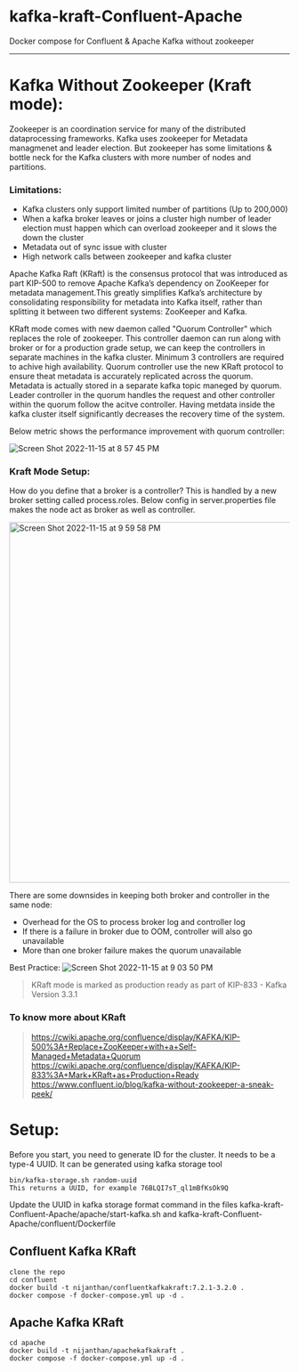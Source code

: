 # kafka-kraft-Confluent-Apache

Docker compose for Confluent & Apache Kafka without zookeeper

***

# Kafka Without Zookeeper (Kraft mode):

  Zookeeper is an coordination service for many of the distributed dataprocessing frameworks. Kafka uses zookeeper for Metadata managmenet and leader election. But zookeeper has some limitations & bottle neck for the Kafka clusters with more number of nodes and partitions. 
  
  ### Limitations:
  * Kafka clusters only support limited number of partitions (Up to 200,000)
  * When a kafka broker leaves or joins a cluster high number of leader election must happen which can overload zookeeper and it slows the down the cluster
  * Metadata out of sync issue with cluster
  * High network calls between zookeeper and kafka cluster
  
   Apache Kafka Raft (KRaft) is the consensus protocol that was introduced as part KIP-500 to remove Apache Kafka’s dependency on ZooKeeper for metadata management.This greatly simplifies Kafka’s architecture by consolidating responsibility for metadata into Kafka itself, rather than splitting it between two different systems: ZooKeeper and Kafka. 
   
   KRaft mode comes with new daemon called "Quorum Controller" which replaces the role of zookeeper. This controller daemon can run along with broker or for a production grade setup, we can keep the controllers in separate machines in the kafka cluster. Minimum 3 controllers are required to achive high availability. Quorum controller use the new KRaft protocol to ensure theat metadata is accurately replicated across the quorum. Metadata is actually stored in a separate kafka topic maneged by quorum. Leader controller in the quorum handles the request and other controller within the quorum follow the acitve controller. Having metdata inside the kafka cluster itself significantly decreases the recovery time of the system. 
   
   Below metric shows the performance improvement with quorum controller:
   
   ![Screen Shot 2022-11-15 at 8 57 45 PM](https://user-images.githubusercontent.com/108142931/201980948-fa2025d9-7125-4e66-9c3e-5006c2f339c4.png)
   
### Kraft Mode Setup:
  How do you define that a broker is a controller? This is handled by a new broker setting called process.roles.  Below config in server.properties file makes the node act as broker as well as controller.
  
<img width="648" alt="Screen Shot 2022-11-15 at 9 59 58 PM" src="https://user-images.githubusercontent.com/108142931/201992697-d0a6ef48-b065-4122-b940-7b8f276a5cc9.png">

There are some downsides in keeping both broker and controller in the same node:
* Overhead for the OS to process broker log and controller log
* If there is a failure in broker due to OOM, controller will also go unavailable
* More than one broker failure makes the quorum unavailable

Best Practice:
![Screen Shot 2022-11-15 at 9 03 50 PM](https://user-images.githubusercontent.com/108142931/201994691-ae0079b5-317e-46ed-beb0-6dc0d3e7e1af.png)


> KRaft mode is marked as production ready as part of KIP-833 - Kafka Version 3.3.1


### To know more about KRaft
> https://cwiki.apache.org/confluence/display/KAFKA/KIP-500%3A+Replace+ZooKeeper+with+a+Self-Managed+Metadata+Quorum
> https://cwiki.apache.org/confluence/display/KAFKA/KIP-833%3A+Mark+KRaft+as+Production+Ready
> https://www.confluent.io/blog/kafka-without-zookeeper-a-sneak-peek/

# Setup:
  Before you start, you need to generate ID for the cluster. It needs to be a type-4 UUID. It can be generated using kafka storage tool
  ```
  bin/kafka-storage.sh random-uuid
  This returns a UUID, for example 76BLQI7sT_ql1mBfKsOk9Q
  ```
  Update the UUID in kafka storage format command in the files kafka-kraft-Confluent-Apache/apache/start-kafka.sh and kafka-kraft-Confluent-Apache/confluent/Dockerfile
  
## Confluent Kafka KRaft
```
clone the repo
cd confluent
docker build -t nijanthan/confluentkafkakraft:7.2.1-3.2.0 .
docker compose -f docker-compose.yml up -d .
```

## Apache Kafka KRaft
```
cd apache
docker build -t nijanthan/apachekafkakraft .
docker compose -f docker-compose.yml up -d .
```
